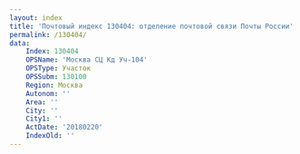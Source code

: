 ```yaml
---
layout: index
title: 'Почтовый индекс 130404: отделение почтовой связи Почты России'
permalink: /130404/
data:
    Index: 130404
    OPSName: 'Москва СЦ Кд Уч-104'
    OPSType: Участок
    OPSSubm: 130100
    Region: Москва
    Autonom: ''
    Area: ''
    City: ''
    City1: ''
    ActDate: '20180220'
    IndexOld: ''
---
```

